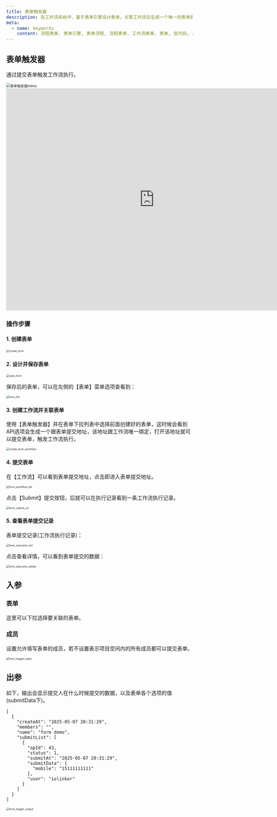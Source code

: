 ```yaml
---
title: 表单触发器
description: 在工作流系统中，基于表单引擎设计表单，关联工作流后生成一个唯一的表单提交地址，用户通过填写并提交表单，触发工作流的流转和继续执行。
meta:
  - name: keywords
    content: 流程表单, 表单引擎, 表单流程, 流程表单, 工作流表单, 表单, 低代码, AI工作流, 流程引擎
---
```


## 表单触发器

通过提交表单触发工作流执行。

<img src="./img/trigger_form_menu.png" title="表单触发器menu" style="zoom: 67%;" />

<iframe 
    width="800" 
    height="600" 
    src="https://www.youtube.com/embed/5vBL8UMtTJ0"  frameborder="0" 
    allow="accelerometer; autoplay; encrypted-media; gyroscope; picture-in-picture" 
    allowfullscreen>
</iframe>

### 操作步骤

#### 1. 创建表单

<img src="./img/create_form.png" alt="create_form" title="创建表单步骤" style="zoom:50%;" />

#### 2. 设计并保存表单

<img src="./img/save_form.png" alt="save_form" title="保存表单步骤" style="zoom:50%;" />

保存后的表单，可以在左侧的【表单】菜单选项查看到：

<img src="./img/form_list.png" alt="form_list" title="表单列表" style="zoom:50%;" />

#### 3. 创建工作流并关联表单

使用【表单触发器】并在表单下拉列表中选择前面创建好的表单，这时候会看到API选项会生成一个跟表单提交地址，该地址跟工作流唯一绑定，打开该地址就可以提交表单，触发工作流执行。

<img src="./img/create_form_workflow.png" alt="create_form_workflow" title="创建工作流并关联表单" style="zoom:50%;" />

#### 4. 提交表单

在【工作流】可以看到表单提交地址，点击即进入表单提交地址。

<img src="./img/form_workflow_list.png" alt="form_workflow_list" title="提交表单" style="zoom:50%;" />

点击【Submit】提交按钮，后就可以在执行记录看到一条工作流执行记录。

<img src="./img/form_submit_url.png" alt="form_submit_url" title="提交表单url" style="zoom:50%;" />

#### 5. 查看表单提交记录

表单提交记录(工作流执行记录)：

<img src="./img/form_execution_list.png" alt="form_execution_list" title="查看表单提交记录" style="zoom:50%;" />

点击查看详情，可以看到表单提交的数据：

<img src="./img/form_execution_detail.png" alt="form_execution_detail" title="查看表单详情" style="zoom:50%;" />



## 入参

### 表单

这里可以下拉选择要关联的表单。

### 成员

设置允许填写表单的成员，若不设置表示项目空间内的所有成员都可以提交表单。

<img src="./img/form_trigger_input.png" alt="form_trigger_input" title="表单成员设置" style="zoom:50%;" />

## 出参

如下，输出会显示提交人在什么时候提交的数据，以及表单各个选项的值(submitData下)。

```
[
  {
    "createAt": "2025-05-07 20:31:29",
    "members": "",
    "name": "form demo",
    "submitList": [
      {
        "opId": 43,
        "status": 1,
        "submitAt": "2025-05-07 20:31:29",
        "submitData": {
          "mobile": "15111111111"
        },
        "user": "iolinker"
      }
    ]
  }
]
```

<img src="./img/form_trigger_output.png" alt="form_trigger_output" title="表单输出" style="zoom:50%;" />